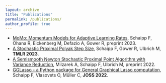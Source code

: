 ```yaml
---
layout: archive
title: "Publications"
permalink: /publications/
author_profile: true
---
```


* [MoMo: Momentum Models for Adaptive Learning Rates](https://arxiv.org/abs/2305.07583), Schaipp F, Ohana R, Eickenberg M, Defazio A, Gower R, preprint 2023.
* [A Stochastic Proximal Polyak Step Size](https://openreview.net/forum?id=jWr41htaB3), Schaipp F, Gower R, Ulbrich M, **TMLR 2023**.
* [A Semismooth Newton Stochastic Proximal Point Algorithm with Variance Reduction](https://arxiv.org/abs/2204.00406), Milzarek A, Schaipp F, Ulbrich M, preprint 2022.
* [GGLasso - a Python package for General Graphical Lasso computation](https://joss.theoj.org/papers/10.21105/joss.03865), Schaipp F, Vlasovets O, Müller C, **JOSS 2022**.
